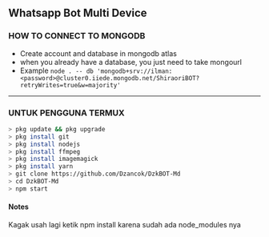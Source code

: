 ## Whatsapp Bot Multi Device

### HOW TO CONNECT TO MONGODB

* Create account and database in mongodb atlas
* when you already have a database, you just need to take mongourl
* Example `node . -- db 'mongodb+srv://ilman:<password>@cluster0.iiede.mongodb.net/ShiraoriBOT?retryWrites=true&w=majority'`

---------

### UNTUK PENGGUNA TERMUX
```bash
> pkg update && pkg upgrade
> pkg install git
> pkg install nodejs
> pkg install ffmpeg
> pkg install imagemagick
> pkg install yarn
> git clone https://github.com/Dzancok/DzkBOT-Md
> cd DzkBOT-Md
> npm start
```

#### Notes 

Kagak usah lagi ketik npm install 
karena sudah ada node_modules nya 
